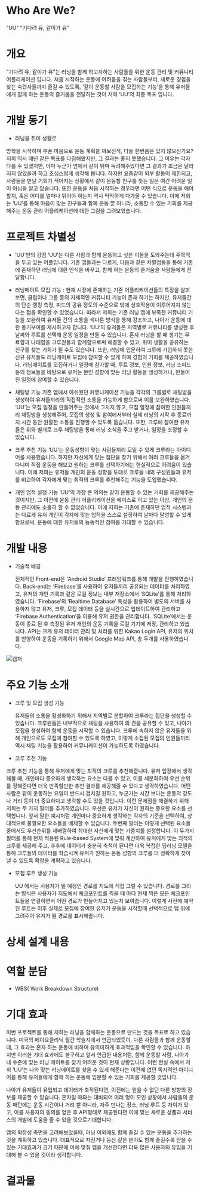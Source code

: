 # Who Are We?

“UU”
“기다려 유, 같이가 유”

# 개요

 “기다려 유, 같이가 유”는 러닝을 함께 하고자하는 사람들을 위한 운동 관리 및 커뮤니티 어플리케이션 입니다. 처음 시작하는 운동에 어려움을 겪는 사람들부터, 새로운 경험을 찾는 숙련자들까지 즐길 수 있도록,  ‘같이 운동할 사람을 모집하는 기능’을 통해 
유저들에게 함께 하는 운동의 즐거움을 전달하는 것이 저희 ‘UU’의 최종 목표 입니다.

#  개발 동기

- 러닝을 취미 생활로

 방학을 시작하며 부푼 마음으로 운동 계획을 짜보신적, 다들 한번쯤은 있지 않으신가요?
저희 역시 매년 같은 목표를 다짐해왔지만, 그 결과는 좋지 못했습니다. 그 이유는 각자 다를 수 있겠지만, 아마 누군가 옆에서 같이 뛰며 독려해주었다면 그 결과가 조금은 달라지지 않았을까 하고 조심스럽게 생각해 봅니다. 
  하지만 요즘같이 외부 활동이 제한되고, 사람들을 만날 기회가 적어지는 상황에서 같이 운동할 친구를 찾는 일은 여간 어려운 일이 아님을 알고 있습니다. 또한 운동을 처음 시작하는 경우라면 어떤 식으로 운동을 해야할지, 혹은 어디를 얼마나 뛰어야 하는지 역시 막막하게 다가올  수 있습니다.
  이에 저희는 ‘UU’를 통해 마음이 맞는 친구들과 함께 운동 뿐 아니라, 소통할 수 있는 기회를 제공해주는 운동 관리 어플리케이션에 대한 그림을 그려보았습니다.

# 프로젝트 차별성

- ‘UU’만의 강점
 ‘UU’는 다른 사람과 함께 운동하고 싶은 이들을 도와주는데 주목적을 두고 있는 어플입니다. 기존 앱들과는 다르게, 다음과 같은 차별점들을 통해 기존에 존재하던 러닝에 대한 인식을 바꾸고, 함께 하는 운동의 즐거움을 사람들에게 전달합니다.

- 러닝메이트 모집 기능
: 현재 시장에 존재하는 기존 어플리케이션들의 특징을 살펴보면, 클럽이나 그룹 등의 자체적인 커뮤니티 기능이 존재 하기는 하지만, 유저들간의 단순 랭킹 측정, 피드의 공유 정도의 수준으로 밖에 상호작용이 이루어지지 않는다는 점을 확인할 수 있었습니다. 따라서 저희는 기존 러닝 앱에 부족한 커뮤니티 기능을 보완하여 유저들 간의 소통을 색다른 방식을 통해 강조하고, 나아가 운동에 대한 동기부여를 제시하고자 합니다.
  ‘UU’의 유저들은 지역별로 커뮤니티를 생성한 후 날짜와 루트를 선택해 운동 일정을 만들 수 있습니다. 혼자 러닝을 할 때 생기는 무료함과 나태함을 크루원들과 함께함으로써 해결할 수 있고, 취미 생활을 공유하는 친구를 찾는 기회가 될 수도 있습니다. 또한, 러닝에 입문하여 크루에 가입하지 못한 신규 유저들도 러닝메이트 모집에 참여할 수 있게 하여 경험의 기회를 제공하였습니다.
 러닝메이트를 모집하거나 일정에 참가할 때, 루트 정보, 인원 정보, 러닝 스피드 등의 정보들을 바탕으로 유저는 본인 성향에 맞는 러닝 활동을 생성하거나, 만들어진 일정에 참여할 수 있습니다.



- 채팅방 기능
  기존 앱에서 아쉬웠던 커뮤니케이션 기능을 각각의 그룹별로 채팅방을 생성하여 유저들끼리의 직접적인 소통을 가능하게 함으로써 이를 보완하였습니다. 
 ‘UU’는 모집 일정을 만들어주는 것에서 그치지 않고, 모집 일정에 참여한 인원들끼리 채팅방을 생성해주어, 모집의 생성 및 참여에서부터 실제 러닝의 시작 후 종료까지 시간 동안 원활한 소통을 진행할 수 있도록 돕습니다.
 또한, 크루에 참여한 유저들은 위와 별개로 크루 채팅방을 통해 러닝 소식을 주고 받거나, 일정을 조정할 수 있습니다.

- 크루 추천 기능
 ‘UU’는 운동성향이 맞는 사람들끼리 모일 수 있게 크루라는 아이디어를 사용했습니다. 하지만 자신에게 맞는 집단을 찾기 위해서 여러 크루들을 옮겨다니며 직접 운동을 해보고 원하는 크루를 선택하기에는 현실적으로 어려움이 있습니다. 이에 저희는 유저들 개인의 운동 성향을 토대로 크루들 내의 구성원들과 유저를 비교하여 각자에게 맞는 최적의 크루를 추천해주는 기능을 도입했습니다.

- 개인 업적 설정 기능
‘UU’의 가장 큰 의의는 같이 운동할 수 있는 기회를 제공해주는 것이지만, 그 이전에 운동 관리 어플리케이션을 베이스로 하고 있는 이상, 개인의 운동 관리에도 소홀히 할 수 없었습니다. 이에 저희는 기존에 존재하던 업적 시스템과는 다르게 유저 개인이 각자에 맞는 업적을 스스로 설정하여 날마다 달성할 수 있게 함으로써, 운동에 대한 유저들의 능동적인 참여를 기대할 수 있습니다.

# 개발 내용


- 기술적 배경


  전체적인 Front-end은 ‘Android Studio’ 프레임워크를 통해 개발을 진행하였습니다. 
 Back-end는 ‘Firebase’를 사용하여 유저들끼리 공유되는 데이터를 처리하였고, 유저의 개인 기록과 같은 로컬 정보는 내부 저장소에서  ‘SQLite’를 통해 처리하였습니다.
 ‘Firebase’의 ‘Realtime Database’ 특성을 활용하여 별도의 서버를 사용하지 않고 유저, 크루, 모집 데이터 등을 실시간으로 업데이트하여 관리하고 ‘Firebase Authentication’을 이용해 유저 권한을 관리합니다.
  ‘SQLite’에서는 운동이 종료 된 후 측정된 유저 개인의 운동 기록을 로컬 기기에 저장, 관리하고 있습니다.
 API는 크게 유저 데이터 관리 및 처리를 위한 Kakao Login API, 유저의 위치를 반영하여 운동을 기록하기 위해서 Google Map API, 총 두개를 사용하였습니다.

 ![캡처](https://user-images.githubusercontent.com/33649931/152992360-359e5c3a-d345-4228-8ca0-50636a0a1dab.JPG)


# 주요 기능 소개


- 크루 및 모집 생성 기능

  유저들의 소통을 활성화하기 위해서 지역별로 분할하여 크루라는 집단을 생성할 수 있습니다. 크루원들은 내부적으로 채팅을 사용하여 의 견을 공유할 수 있고, 나아가 모집을 생성하여 함께 운동을 시작할 수 있습니다. 크루에 속하지 않은 유저들을 위해 개인으로도 모집에 참여할 수 있도록 하였고, 이렇게 소집된 모집의 인원들끼리 역시 채팅 기능을 활용하여 커뮤니케이션이 가능하도록 하였습니다.

- 크루 추천 기능

 크루 추천 기능을 통해 유저에게 맞는 최적의 크루를 추천해줍니다.
유저 입장에서 생각해볼 때, 개인마다 중요하게 생각하는 요소는 다를 수 있고, 이를 세분화하여 우선 순위를 정해준다면 더욱 만족할만한 추천 결과를 제공해줄 수 있다고 생각하였습니다.
 어떤 사람은 같이 운동하는 요일이 반드시 겹치길 원하고, 누군가는 시간 보다는 운동의 강도나 거리 등이  더 중요하다고 생각할 수도 있을 것입니다. 
 이런 문제점을 해결하기 위해 저희는 두 가지 필터를 추가하였습니다. 우선은 유저가 자신이 원하는 중요한 요소를 선택합니다. 앞서 말한 예시처럼 개인마다 중요하게 생각하는 각자의 기준을 선택하여, 상대적으로 불필요한 요소들을 배제할 수 있습니다. 두번째 필터는 이렇게 선택된 요소들 중에서도 우선순위를 재배열하여 최대한 자신에게 맞는 가중치를 설정합니다.
 이 두가지 필터를 통해 현재 적용된 Rule-based System에 맞춰 계산하여 유저에게 맞는 최적의 크루를 제공해 주고, 추후에 데이터가 충분히 축적이 된다면 더욱 복잡한 딥러닝 모델을 통해 크루들의 데이터를 학습시켜 유저가 원하는 운동 성향의 크루를 더 정확하게 찾아낼 수 있도록 확장을 계획하고 있습니다.

- 모집 루트 생성 기능

   UU 에서는 사용자가 뛸 예정인 경로를 지도에 직접 그릴 수 있습니다. 경로를 그리는 방식은 사용자가 지도에서 체크포인트를 찍을 때 마다 현재 찍은 모든 체크포인트들을 연결하면서 어떤 경로가 만들어지고 있는지 보여줍니다. 이렇게 사전에 예약된 루트는 이후 실제로 모집에 참여한 유저가 운동을 시작할때 선택적으로 맵 위에 그려주어 유저가 뛸 경로를 표시해줍니다.


# 상세 설계 내용


# 역할 분담

- WBS( Work Breakdown Structure)


# 기대 효과


 이번 프로젝트를 통해 저희는 러닝을 함께하는 운동으로 만드는 것을 목표로 하고 있습니다. 미국의 메이요클리닉 월간 학술지에서 언급되었듯이, 다른 사람들과 함께 운동할 때, 그 효과는 혼자 하는 운동에 비하여 유의미하게 효과적임을 확인할 수 있습니다.
 하지만 이러한 기대 효과에도 불구하고 앞서 언급한 내용처럼, 함께 운동할 사람, 나아가 내 수준에 맞는 러닝 메이트를 찾기 어려운 것이 현재 상황입니다. 이런 현실 속에서 저희 ‘UU’는 나와 맞는 러닝메이트를 찾을 수 있게 해준다는 이전에 없던 독자적인 아이디어를 통해 유저들에게 함께 하는 운동에 입문할 수 있는 기회를 제공할 것입니다.

  나아가 유저들이 유입되고 데이터가 축적된다면, 이전에는 얻을 수 없던 다른 방향의 정보를 제공할 수 있습니다. 혼자일 때와는 대비되어 여러 명이 모인 상황에서 사람들의 운동 패턴에는 운동 시간이나 거리 뿐 아니라, 자주 만나는 장소, 러닝 루트 등 차이가 있고, 이를 사용자의 동의를 얻은 후 API형태로 제공된다면 이에 맞는 새로운 상품과 서비스의 개발에 도움을 줄 수 있을 것으로기대합니다.

 앱의 확장성 측면을 고려해보았을때, 러닝 이외에도 함께 즐길 수 있는 운동을 추가하는 것을 계획하고 있습니다. 대표적으로 자전거나 등산 같은 분야도 함께 즐길수록 얻을 수 있는 기대효과가 크기 때문에 이에 맞춰 앱을 개선한다면 더욱 많은 사용자의 유입을 기대해 볼 수 있을 것이라 생각합니다.

# 결과물


